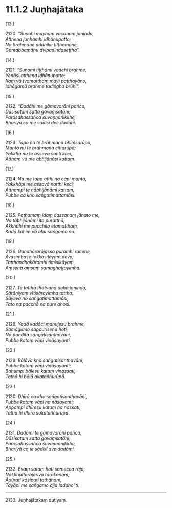 # 11.1.2 Juṇhajātaka

(13.)

2120\. _“Suṇohi mayhaṃ vacanaṃ janinda,_  
_Atthena juṇhamhi idhānupatto;_  
_Na brāhmaṇe addhike tiṭṭhamāne,_  
_Gantabbamāhu dvipadindaseṭṭha”._  

(14.)

2121\. _“Suṇomi tiṭṭhāmi vadehi brahme,_  
_Yenāsi atthena idhānupatto;_  
_Kaṃ vā tvamatthaṃ mayi patthayāno,_  
_Idhāgamā brahme tadiṅgha brūhi”._  

(15.)

2122\. _“Dadāhi me gāmavarāni pañca,_  
_Dāsīsataṃ satta gavaṃsatāni;_  
_Parosahassañca suvaṇṇanikkhe,_  
_Bhariyā ca me sādisī dve dadāhi._  

(16.)

2123\. _Tapo nu te brāhmaṇa bhiṃsarūpo,_  
_Mantā nu te brāhmaṇa cittarūpā;_  
_Yakkhā nu te assavā santi keci,_  
_Atthaṃ vā me abhijānāsi kattaṃ._  

(17.)

2124\. _Na me tapo atthi na cāpi mantā,_  
_Yakkhāpi me assavā natthi keci;_  
_Atthampi te nābhijānāmi kattaṃ,_  
_Pubbe ca kho saṅgatimattamāsi._  

(18.)

2125\. _Paṭhamaṃ idaṃ dassanaṃ jānato me,_  
_Na tābhijānāmi ito puratthā;_  
_Akkhāhi me pucchito etamatthaṃ,_  
_Kadā kuhiṃ vā ahu saṅgamo no._  

(19.)

2126\. _Gandhārarājassa puramhi ramme,_  
_Avasimhase takkasīlāyaṃ deva;_  
_Tatthandhakāramhi timīsikāyaṃ,_  
_Aṃsena aṃsaṃ samaghaṭṭayimha._  

(20.)

2127\. _Te tattha ṭhatvāna ubho janinda,_  
_Sārāṇiyaṃ vītisārayimha tattha;_  
_Sāyeva no saṅgatimattamāsi,_  
_Tato na pacchā na pure ahosi._  

(21.)

2128\. _Yadā kadāci manujesu brahme,_  
_Samāgamo sappurisena hoti;_  
_Na paṇḍitā saṅgatisanthavāni,_  
_Pubbe kataṃ vāpi vināsayanti._  

(22.)

2129\. _Bālāva kho saṅgatisanthavāni,_  
_Pubbe kataṃ vāpi vināsayanti;_  
_Bahumpi bālesu kataṃ vinassati,_  
_Tathā hi bālā akataññurūpā._  

(23.)

2130\. _Dhīrā ca kho saṅgatisanthavāni,_  
_Pubbe kataṃ vāpi na nāsayanti;_  
_Appampi dhīresu kataṃ na nassati,_  
_Tathā hi dhīrā sukataññurūpā._  

(24.)

2131\. _Dadāmi te gāmavarāni pañca,_  
_Dāsīsataṃ satta gavaṃsatāni;_  
_Parosahassañca suvaṇṇanikkhe,_  
_Bhariyā ca te sādisī dve dadāmi._  

(25.)

2132\. _Evaṃ sataṃ hoti samecca rāja,_  
_Nakkhattarājāriva tārakānaṃ;_  
_Āpūratī kāsipatī tathāhaṃ,_  
_Tayāpi me saṅgamo ajja laddho”ti._  

---

2133\. Juṇhajātakaṃ dutiyaṃ.
